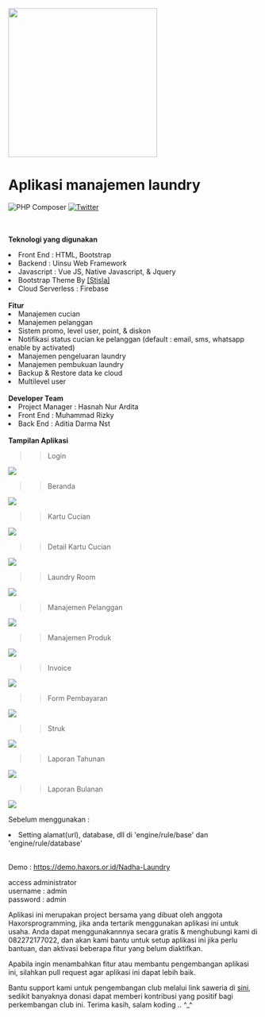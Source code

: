 <img src='https://github.com/haxorsprogramming/Nadha-Laundry/blob/master/ladun/login/images/nadha_laundry.jpg?raw=true' width='300px'>

<h1>Aplikasi manajemen laundry</h1>

![PHP Composer](https://github.com/haxorsprogramming/Nadha-Laundry/workflows/PHP%20Composer/badge.svg) [![Twitter](https://img.shields.io/twitter/follow/nadha_alditha.svg?style=social&label=Follow)](https://twitter.com/intent/follow?screen_name=nadha_alditha)

<br/><br/>
<b>Teknologi yang digunakan</b>
<li>Front End : HTML, Bootstrap</li>
<li>Backend : Uinsu Web Framework</li>
<li>Javascript : Vue JS, Native Javascript, & Jquery</li>
<li>Bootstrap Theme By <a href='https://demo.getstisla.com/index.html'>[Stisla]</a></li>
<li>Cloud Serverless : Firebase</li>
<br/>
<b>Fitur</b>
<li> Manajemen cucian</li>
<li> Manajemen pelanggan</li>
<li> Sistem promo, level user, point, & diskon</li>
<li> Notifikasi status cucian ke pelanggan (default : email, sms, whatsapp enable by activated)</li>
<li> Manajemen pengeluaran laundry</li>
<li> Manajemen pembukuan laundry</li>
<li> Backup & Restore data ke cloud</li>
<li> Multilevel user</li>
<br/>
<b>Developer Team</b>
<li> Project Manager : Hasnah Nur Ardita</li>
<li> Front End : Muhammad Rizky</li>
<li> Back End : Aditia Darma Nst</li>
<br/>
<b>Tampilan Aplikasi</b>
<br/>

>> Login

<img src='https://github.com/haxorsprogramming/All-Project/blob/master/nadha_produk/ss/login.png?raw=true'>

>> Beranda

<img src='https://github.com/haxorsprogramming/All-Project/blob/master/nadha_produk/ss/beranda.png?raw=true'>

>> Kartu Cucian

<img src='https://github.com/haxorsprogramming/All-Project/blob/master/nadha_produk/ss/kartu_laundry.png?raw=true'>

>> Detail Kartu Cucian 

<img src='https://github.com/haxorsprogramming/All-Project/blob/master/nadha_produk/ss/detail_kartu_laundry.png?raw=true'>

>> Laundry Room

<img src='https://github.com/haxorsprogramming/All-Project/blob/master/nadha_produk/ss/laundry_room.png?raw=true'>

>> Manajemen Pelanggan

<img src='https://github.com/haxorsprogramming/All-Project/blob/master/nadha_produk/ss/manajemen_pelanggan.png?raw=true'>

>> Manajemen Produk

<img src='https://github.com/haxorsprogramming/All-Project/blob/master/nadha_produk/ss/manajemen_produk.png?raw=true'>

>> Invoice

<img src='https://github.com/haxorsprogramming/All-Project/blob/master/nadha_produk/ss/invoice.png?raw=true'>

>> Form Pembayaran

<img src='https://github.com/haxorsprogramming/All-Project/blob/master/nadha_produk/ss/pembayaran.png?raw=true'>

>> Struk

<img src='https://github.com/haxorsprogramming/All-Project/blob/master/nadha_produk/ss/print_struk.png?raw=true'>

>> Laporan Tahunan

<img src='https://github.com/haxorsprogramming/All-Project/blob/master/nadha_produk/ss/laporan_tahunan.png?raw=true'>

>> Laporan Bulanan 

<img src='https://github.com/haxorsprogramming/All-Project/blob/master/nadha_produk/ss/laporan_bulanan.png?raw=true'>

<br/>

Sebelum menggunakan : <br/>
<li>Setting alamat(url), database, dll di 'engine/rule/base' dan 'engine/rule/database' </li>
<br/>

Demo : https://demo.haxors.or.id/Nadha-Laundry

access administrator<br/>
username : admin<br/>
password : admin<br/>

Aplikasi ini merupakan project bersama yang dibuat oleh anggota Haxorsprogramming, jika anda tertarik menggunakan aplikasi ini untuk usaha. Anda dapat menggunakannnya secara gratis & menghubungi kami di 082272177022, dan akan kami bantu untuk setup aplikasi ini jika perlu bantuan, dan aktivasi beberapa fitur yang belum diaktifkan. 

Apabila ingin menambahkan fitur atau membantu pengembangan aplikasi ini, silahkan pull request agar aplikasi ini dapat lebih baik.

Bantu support kami untuk pengembangan club melalui link saweria di <a href='https://saweria.co/donate/haxorsprogramming'>sini</a>, sedikit banyaknya donasi dapat memberi kontribusi yang positif bagi perkembangan club ini. Terima kasih, salam koding .. ^_^
